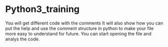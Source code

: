 # Python3_training
You will get different code with the comments It will also show how you can put the help and use the comment structure in python to make your file more easy to understand for future.
You can start opening the file and analys the code. 

